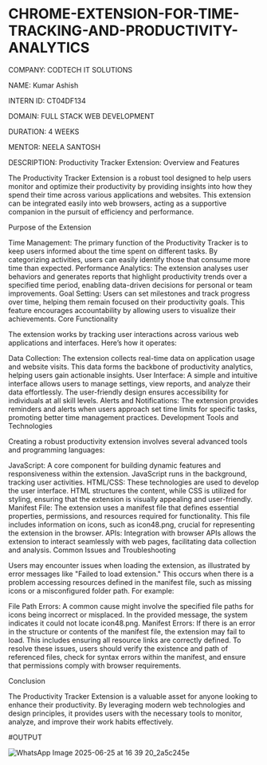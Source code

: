 # CHROME-EXTENSION-FOR-TIME-TRACKING-AND-PRODUCTIVITY-ANALYTICS

COMPANY: CODTECH IT SOLUTIONS

NAME: Kumar Ashish

INTERN ID: CT04DF134

DOMAIN: FULL STACK WEB DEVELOPMENT

DURATION: 4 WEEKS

MENTOR: NEELA SANTOSH

DESCRIPTION: Productivity Tracker Extension: Overview and Features

The Productivity Tracker Extension is a robust tool designed to help users monitor and optimize their productivity by providing insights into how they spend their time across various applications and websites. This extension can be integrated easily into web browsers, acting as a supportive companion in the pursuit of efficiency and performance.

Purpose of the Extension

Time Management: The primary function of the Productivity Tracker is to keep users informed about the time spent on different tasks. By categorizing activities, users can easily identify those that consume more time than expected. Performance Analytics: The extension analyses user behaviors and generates reports that highlight productivity trends over a specified time period, enabling data-driven decisions for personal or team improvements. Goal Setting: Users can set milestones and track progress over time, helping them remain focused on their productivity goals. This feature encourages accountability by allowing users to visualize their achievements. Core Functionality

The extension works by tracking user interactions across various web applications and interfaces. Here’s how it operates:

Data Collection: The extension collects real-time data on application usage and website visits. This data forms the backbone of productivity analytics, helping users gain actionable insights. User Interface: A simple and intuitive interface allows users to manage settings, view reports, and analyze their data effortlessly. The user-friendly design ensures accessibility for individuals at all skill levels. Alerts and Notifications: The extension provides reminders and alerts when users approach set time limits for specific tasks, promoting better time management practices. Development Tools and Technologies

Creating a robust productivity extension involves several advanced tools and programming languages:

JavaScript: A core component for building dynamic features and responsiveness within the extension. JavaScript runs in the background, tracking user activities. HTML/CSS: These technologies are used to develop the user interface. HTML structures the content, while CSS is utilized for styling, ensuring that the extension is visually appealing and user-friendly. Manifest File: The extension uses a manifest file that defines essential properties, permissions, and resources required for functionality. This file includes information on icons, such as icon48.png, crucial for representing the extension in the browser. APIs: Integration with browser APIs allows the extension to interact seamlessly with web pages, facilitating data collection and analysis. Common Issues and Troubleshooting

Users may encounter issues when loading the extension, as illustrated by error messages like "Failed to load extension." This occurs when there is a problem accessing resources defined in the manifest file, such as missing icons or a misconfigured folder path. For example:

File Path Errors: A common cause might involve the specified file paths for icons being incorrect or misplaced. In the provided message, the system indicates it could not locate icon48.png. Manifest Errors: If there is an error in the structure or contents of the manifest file, the extension may fail to load. This includes ensuring all resource links are correctly defined. To resolve these issues, users should verify the existence and path of referenced files, check for syntax errors within the manifest, and ensure that permissions comply with browser requirements.

Conclusion

The Productivity Tracker Extension is a valuable asset for anyone looking to enhance their productivity. By leveraging modern web technologies and design principles, it provides users with the necessary tools to monitor, analyze, and improve their work habits effectively.

#OUTPUT

![WhatsApp Image 2025-06-25 at 16 39 20_2a5c245e](https://github.com/user-attachments/assets/f705ccd2-69fc-49a7-b53e-ba8abaae3b55)

